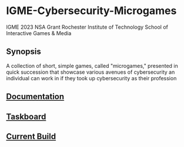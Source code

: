 # IGME-Cybersecurity-Microgames
IGME 2023 NSA Grant
Rochester Institute of Technology
School of Interactive Games & Media

## Synopsis
A collection of short, simple games, called "microgames," presented in quick succession that showcase various avenues of cybersecurity an individual can work in if they took up cybersecurity as their profession

## [Documentation](https://docs.google.com/document/d/1QA3LEk8_Bg6xGcjTtdecKhTGURumMP8FfHpwBPpGNvc/edit?usp=sharing)

## [Taskboard](https://trello.com/b/Mt3cslCB/nsa-grant-taskboard)

## [Current Build]()


